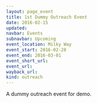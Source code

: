 ```yaml
---
layout: page_event
title: 1st Dummy Outreach Event
date: 2016-02-15
updated:
navbar: Events
subnavbar: Upcoming
event_location: Milky Way
event_start: 2016-02-28
event_end: 2016-03-01
event_short_url:
event_url:
wayback_url:
kind: outreach
---
```


A dummy outreach event for demo.
